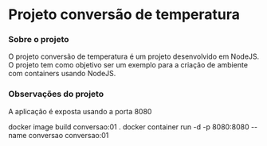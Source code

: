 # Projeto conversão de temperatura

### Sobre o projeto
O projeto conversão de temperatura é um projeto desenvolvido em NodeJS. O projeto tem como objetivo ser um exemplo para a criação de ambiente com containers usando NodeJS.

### Observações do projeto
A aplicação é exposta usando a porta 8080

docker image build conversao:01 .
docker container run -d -p 8080:8080 --name conversao conversao:01

